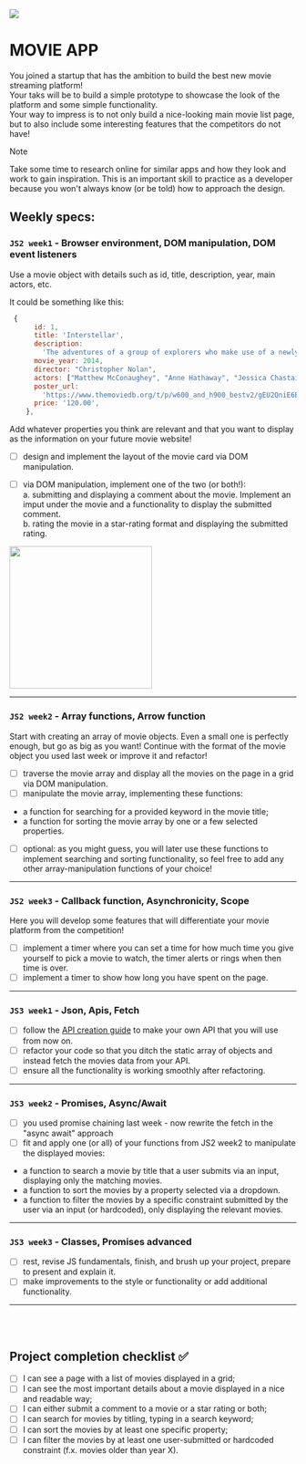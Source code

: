 ![](https://media.giphy.com/media/KZe02gpoAj4yVjxKQt/giphy.gif)

# MOVIE APP

You joined a startup that has the ambition to build the best new movie streaming platform! <br/>
Your taks will be to build a simple prototype to showcase the look of the platform and some simple functionality. <br/>
Your way to impress is to not only build a nice-looking main movie list page, but to also include some interesting features that the competitors do not have!

> [!NOTE]
> Take some time to research online for similar apps and how they look and work to gain inspiration. This is an important skill to practice as a developer because you won't always know (or be told) how to approach the design.

## Weekly specs:

### `JS2 week1` - Browser environment, DOM manipulation, DOM event listeners

Use a movie object with details such as id, title, description, year, main actors, etc.

It could be something like this:

```js
 {
      id: 1,
      title: 'Interstellar',
      description:
        'The adventures of a group of explorers who make use of a newly discovered wormhole to surpass the limitations on human space travel and conquer the vast distances involved in an interstellar voyage.',
      movie_year: 2014,
      director: "Christopher Nolan",
      actors: ["Matthew McConaughey", "Anne Hathaway", "Jessica Chastain", "Michael Caine", "Casey Affleck", "Mackenzie Foy", "John Lithgow", "Ellen Burstyn", "Matt Damon"],
      poster_url:
        'https://www.themoviedb.org/t/p/w600_and_h900_bestv2/gEU2QniE6E77NI6lCU6MxlNBvIx.jpg',
      price: '120.00',
    },
```

Add whatever properties you think are relevant and that you want to display as the information on your future movie website!

- [ ] design and implement the layout of the movie card via DOM manipulation.

- [ ] via DOM manipulation, implement one of the two (or both!):<br/>
      a. submitting and displaying a comment about the movie. Implement an imput under the movie and a functionality to display the submitted comment.<br/>
      b. rating the movie in a star-rating format and displaying the submitted rating.
      <br/>

<img src="../assets/movie-app-star-rating.gif" width="250px"/>

---

### `JS2 week2` - Array functions, Arrow function

Start with creating an array of movie objects. Even a small one is perfectly enough, but go as big as you want!
Continue with the format of the movie object you used last week or improve it and refactor!

- [ ] traverse the movie array and display all the movies on the page in a grid via DOM manipulation.
- [ ] manipulate the movie array, implementing these functions:
- a function for searching for a provided keyword in the movie title;
- a function for sorting the movie array by one or a few selected properties.
- [ ] optional: as you might guess, you will later use these functions to implement searching and sorting functionality, so feel free to add any other array-manipulation functions of your choice!

---

### `JS2 week3` - Callback function, Asynchronicity, Scope

Here you will develop some features that will differentiate your movie platform from the competition!

- [ ] implement a timer where you can set a time for how much time you give yourself to pick a movie to watch, the timer alerts or rings when then time is over.
- [ ] implement a timer to show how long you have spent on the page.

---

### `JS3 week1` - Json, Apis, Fetch

- [ ] follow the [API creation guide](/guides/making-your-API-guide.md) to make your own API that you will use from now on.
- [ ] refactor your code so that you ditch the static array of objects and instead fetch the movies data from your API.
- [ ] ensure all the functionality is working smoothly after refactoring.

---

### `JS3 week2` - Promises, Async/Await

- [ ] you used promise chaining last week - now rewrite the fetch in the "async await" approach
- [ ] fit and apply one (or all) of your functions from JS2 week2 to manipulate the displayed movies:

- a function to search a movie by title that a user submits via an input, displaying only the matching movies.
- a function to sort the movies by a property selected via a dropdown.
- a function to filter the movies by a specific constraint submitted by the user via an input (or hardcoded), only displaying the relevant movies.

---

### `JS3 week3` - Classes, Promises advanced

- [ ] rest, revise JS fundamentals, finish, and brush up your project, prepare to present and explain it.
- [ ] make improvements to the style or functionality or add additional functionality.

---

<br/>
<br/>

## Project completion checklist ✅

- [ ] I can see a page with a list of movies displayed in a grid;
- [ ] I can see the most important details about a movie displayed in a nice and readable way;
- [ ] I can either submit a comment to a movie or a star rating or both;
- [ ] I can search for movies by titling, typing in a search keyword;
- [ ] I can sort the movies by at least one specific property;
- [ ] I can filter the movies by at least one user-submitted or hardcoded constraint (f.x. movies older than year X).

